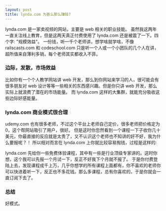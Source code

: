 ```yaml
---
layout: post
title: lynda.com 为甚么那么赚钱?
---
```


lynda.com  是一家卖视频的网站，主要是 web 相关的职业技能。 虽然我这两年一直关注线上教育，但是这两天真正付费使用了 lynda.com 还是被震了一下。四个字: "规模效益"。 一份钱，听一千个老师讲，想学啥就学啥，不像 railscasts.com 和 codeschool.com 只是听一个人或一个小团队的几个人在讲，超所值来自薄利多销，每个老师其实都收入不菲。

### 边际，发散，市场效益

比如你有一个个人教学网站讲 web 开发，那么到你网站来学习的人，很可能会有很多朋友对 web 设计等等一些相关的东西感兴趣。但是你只讲 web 开发，那么实际上就浪费了潜在的市场能量。 而 lynda.com 这样的大集群，就能充分吸收这些边际好感能量。

### lynda.com 商业模式很合理

udemy.com 也有很多老师，不过这个平台上老师自己定价，很多老师把价格定为0，这个帮网站吸引了用户，很好。 但是这时你忽然看到一个课程一下子收你几十美元，你最直接的反应就是太贵了，又不认识这个老师也不知讲的好不好，我为什么要报呢？！ 所以相对而言在 lynda.com 上你就比较容易掏钱，过程是这样的: 

lynda.com 先给你一些免费体验课程，其中有一些是行业顶级专家讲的。这时你想，这个我可以先报一个月试一下，反正不好我下个月就不报了。 于是你付费登陆上去，发现课程成千上万，几乎你想学的所有课程上面都有，你不喜欢的老师你可以快进着听一下，反正也不多花钱。那么多课程，总有你喜欢的，于是你就会一直订阅下去了。

### 总结

好模式。
